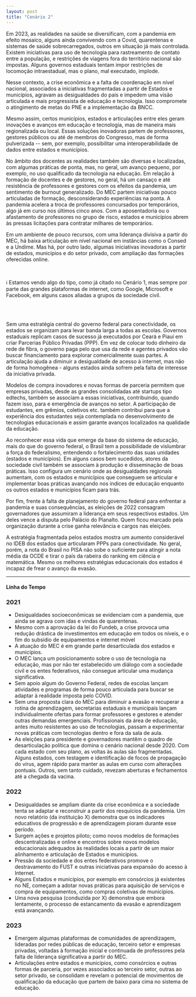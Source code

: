```yaml
---
layout: post
title: "Cenário 2"
---
```


Em 2023, as realidades na saúde se diversificam, com a pandemia em efeito mosaico, alguns ainda convivendo com a Covid, quarentenas e sistemas de saúde sobrecarregados, outros em situação já mais controlada. Existem iniciativas para uso de tecnologia para rastreamento de contato entre a população, e restrições de viagens fora do território nacional são impostas. Alguns governos estaduais tentam impor restrições de locomoção intraestadual, mas o plano, mal executado, implode.

Nesse contexto, a crise econômica e a falta de coordenação em nível nacional, associados a iniciativas fragmentadas a partir de Estados e municípios, agravam as desigualdades do país e impedem uma visão articulada e mais progressista de educação e tecnologia. Isso compromete o atingimento de metas do PNE e a implementação da BNCC.

Mesmo assim, certos municípios, estados e articulações entre eles geram inovações e avanços em educação e tecnologia, mas de maneira mais regionalizada ou local. Essas soluções inovadoras partem de professores, gestores públicos ou até de membros do Congresso, mas de forma pulverizada -- sem, por exemplo, possibilitar uma interoperabilidade de dados entre estados e municípios.  

No âmbito dos docentes as realidades também são diversas e localizadas, com algumas práticas de ponta, mas, no geral, um avanço pequeno, por exemplo, no uso qualificado da tecnologia na educação. Em relação à formação de docentes e de gestores, no geral, há um cansaço e até resistência de professores e gestores com os efeitos da pandemia, um sentimento de burnout generalizado. Do MEC partem iniciativas pouco articuladas de formação, desconsiderando experiências na ponta. A pandemia acelera a troca de professores concursados por temporários, algo já em curso nos últimos cinco anos. Com a aposentadoria ou o afastamento de professores no grupo de risco, estados e municípios abrem às pressas licitações para contratar milhares de temporários.

Em um ambiente de pouco recursos, com uma liderança divisiva a partir do MEC, há baixa articulação em nível nacional em instâncias como o Consed e a Undime. Mas há, por outro lado, algumas iniciativas inovadoras a partir de estados, municípios e do setor privado, com ampliação das formações oferecidas online.

<br>
<div class="comment">
<p>ℹ️ Estamos vendo algo do tipo, como já citado no Cenário 1, mas sempre por parte das grandes plataformas de internet, como Google, Microsoft e Facebook, em alguns casos aliadas a grupos da sociedade civil.</p>
</div>
<br><br>

Sem uma estratégia central do governo federal para conectividade, os estados se organizam para levar banda larga a todas as escolas. Governos estaduais replicam casos de sucesso já executados por Ceará e Piauí em criar Parcerias Público Privadas (PPP). Em vez de colocar todo dinheiro da rede de fibra, o governo paga pelo que usa da rede e agentes privados vão buscar financiamento para explorar comercialmente suas partes. A articulação ajuda a diminuir a desigualdade de acesso à internet, mas não de forma homogênea - alguns estados ainda sofrem pela falta de interesse da iniciativa privada.

Modelos de compra inovadores e novas formas de parceria permitem que empresas privadas, desde as grandes consolidadas até startups tipo edtechs, também se associam a essas iniciativas, contribuindo, quando fazem isso, para e emergência de avanços no setor. A participação de estudantes, em grêmios, coletivos etc. também contribui para que a experiência dos estudantes seja contemplada no desenvolvimento de tecnologias educacionais e assim garante avanços localizados na qualidade da educação.

Ao reconhecer essa vida que emerge da base do sistema de educação, mais do que do governo federal, o Brasil tem a possibilidade de vislumbrar a força do federalismo, entendendo o fortalecimento das suas unidades (estados e municípios). Em alguns casos bem sucedidos, atores da sociedade civil também se associam à produção e disseminação de boas práticas. Isso configura um cenário onde as desigualdades regionais aumentam, com os estados e municípios que conseguem se articular e implementar boas práticas avançando nos índices de educação enquanto os outros estados e municípios ficam para trás. 

Por fim, frente à falta de planejamento do governo federal para enfrentar a pandemia e suas consequências, as eleições de 2022 consagram governadores que assumiram a liderança em seus respectivos estados. Um deles vence a disputa pelo Palácio do Planalto. Quem ficou marcado pela organização durante a crise ganha relevância e cargos nas eleições. 

A estratégia fragmentada pelos estados mostra um aumento considerável no IDEB dos estados que articularam PPPs para conectividade. No geral, porém, a nota do Brasil no PISA não sobe o suficiente para atingir a nota média da OCDE e tirar o país da rabeira do ranking em ciência e matemática. Mesmo os melhores estratégias educacionais dos estados é incapaz de frear o avanço da evasão.


<hr>

#### Linha do Tempo


### 2021

- Desigualdades socioeconômicas se evidenciam com a pandemia, que ainda se agrava com idas e vindas de quarentenas.
- Mesmo com a aprovação da lei do Fundeb, a crise provoca uma redução drástica de investimentos em educação em todos os níveis, e o fim do subsídio de equipamentos e internet móvel
- A atuação do MEC é em grande parte desarticulada dos estados e municípios.
- O MEC lança um posicionamento sobre o uso de tecnologia na educação, mas por não ter estabelecido um diálogo com a sociedade civil e os entes federativos, não consegue articular uma mudança significativa.
- Sem apoio algum do Governo Federal, redes de escolas lançam atividades e programas de forma pouco articulada para buscar se adaptar à realidade imposta pelo COVID. 
- Sem uma proposta clara do MEC para diminuir a evasão e recuperar a rotina de  aprendizagem, secretarias estaduais e municipais lançam individualmente ofertas para formar professores e gestores e atender outras demandas emergenciais.
Profissionais da área de educação, antes muito resistentes ao uso de tecnologias, passam a experimentar novas práticas com tecnologias dentro e fora da sala de aula.
- As eleições para presidente e governadores mantêm o quadro de desarticulação política que domina o cenário nacional desde 2020. 
Com cada estado com seu plano, as voltas às aulas são fragmentadas. Alguns estados, com testagem e identificação de focos de propagação do vírus, agem rápido para manter as aulas em curso com alterações pontuais. Outros, sem tanto cuidado, revezam aberturas e fechamentos até a chegada da vacina.


### 2022

- Desigualdades se ampliam diante da crise econômica e a sociedade tenta se adaptar e reconstruir a partir dos resquícios da pandemia. 
Um novo relatório (da instituição X) demonstra que os indicadores educativos de progressão e de aprendizagem pioram durante esse período. 
- Surgem ações e projetos piloto; como novos modelos de formações descentralizadas e online e encontros sobre novos modelos educacionais adequados às realidades locais a partir de um maior alinhamento e articulação de Estados e municípios.
- Pressão da sociedade e dos entes federativos promove o destravamento do FUST e outras iniciativas para expansão do acesso à Internet. 
- Alguns Estados e municípios, por exemplo em consórcios já existentes no NE, começam a adotar novas práticas para aquisição de serviços e compra de equipamentos, como compras coletivas de municípios.
- Uma nova pesquisa (conduzida por X) demonstra que embora lentamente, o processo de estancamento da evasão e aprendizagem está avançando.


### 2023

- Emergem algumas plataformas de comunidades de aprendizagem, lideradas por redes públicas de educação, terceiro setor e empresas privadas, voltadas à formação inicial e continuada de professores pela falta de liderança significativa a partir do MEC. 
- Articulações entre estados e municípios, como consórcios e outras formas de parceria, por vezes associados ao terceiro setor, outras ao setor privado, se consolidam e revelam o potencial de movimentos de qualificação da educação que partem de baixo para cima no sistema de educação. 


